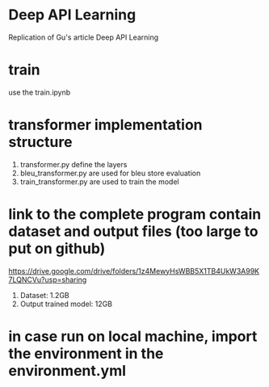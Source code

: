 # Deep API Learning
Replication of Gu's article Deep API Learning

# train
use the train.ipynb


# transformer implementation structure 
1. transformer.py define the layers
2. bleu_transformer.py are used for bleu store evaluation
3. train_transformer.py are used to train the model

# link to the complete program contain dataset and output files (too large to put on github)
https://drive.google.com/drive/folders/1z4MewyHsWBB5X1TB4UkW3A99K7LQNCVu?usp=sharing

1. Dataset: 1.2GB
2. Output trained model: 12GB

# in case run on local machine, import the environment in the environment.yml